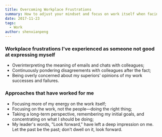 ```yaml
---
title: Overcoming Workplace Frustrations
summary: How to adjust your mindset and focus on work itself when facing setbacks, rather than getting overly entangled in interpersonal relationships.
date: 2017-11-23
tags:
  - Work
author: shenxianpeng
---
```


### Workplace frustrations I've experienced as someone not good at expressing myself

- Overinterpreting the meaning of emails and chats with colleagues;
- Continuously pondering disagreements with colleagues after the fact;
- Being overly concerned about my superiors' opinions of my work successes and failures.

### Approaches that have worked for me


- Focusing more of my energy on the work itself;
- Focusing on the work, not the people—doing the right thing;
- Taking a long-term perspective, remembering my initial goals, and concentrating on what I should be doing;
- My leader's words, "Look forward," have left a deep impression on me.  Let the past be the past; don't dwell on it, look forward.